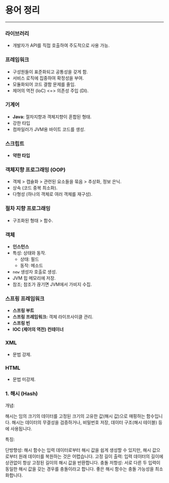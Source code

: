 # 용어 정리
---------------
### **라이브러리**
- 개발자가 API를 직접 호출하여 주도적으로 사용 가능.

### **프레임워크**
- 구성원들이 표준화되고 공통성을 갖게 함.
- 서비스 로직에 집중하여 확정성을 부여.
- 모듈화되어 코드 결함 문제를 줄임.
- 제어의 역전 (IoC) <=> 의존성 주입 (DI).

### **기계어**
- **Java:** 절차지향과 객체지향이 혼합된 형태.
- 강한 타입
- 컴파일러가 JVM용 바이트 코드를 생성.

### **스크립트**
- **약한 타입**

### **객체지향 프로그래밍 (OOP)**
- 객체 > 캡슐화 > 관련된 요소들을 묶음 > 추상화, 정보 은닉.
- 상속 (코드 중복 최소화).
- 다형성 (하나의 객체로 여러 객체를 재구성).

### **절차 지향 프로그래밍**
- 구조화된 형태 > 함수.

### **객체**
- **인스턴스**
- 특성: 상태와 동작.
  - 상태: 필드
  - 동작: 메소드
- `new` 생성자 호출로 생성.
- JVM 힙 메모리에 저장.
- 참조; 참조가 끊기면 JVM에서 가비지 수집.

### **스프링 프레임워크**
- **스프링 부트**
- **스프링 프레임워크:** 객체 라이프사이클 관리.
- **스프링 빈**
- **IOC (제어의 역전) 컨테이너**

### **XML**
- 문법 강제.

### **HTML**
- 문법 미강제.

### 1. 해시 (Hash)
  
개념: 

해시는 임의 크기의 데이터를 고정된 크기의 고유한 값(해시 값)으로 매핑하는 함수입니다. 해시는 데이터의 무결성을 검증하거나, 비밀번호 저장, 데이터 구조(해시 테이블) 등에 사용됩니다.

특징:

단방향성: 해시 함수는 입력 데이터로부터 해시 값을 쉽게 생성할 수 있지만, 해시 값으로부터 원래 데이터를 복원하는 것은 어렵습니다.
고정 길이 출력: 입력 데이터의 길이에 상관없이 항상 고정된 길이의 해시 값을 반환합니다.
충돌 저항성: 서로 다른 두 입력이 동일한 해시 값을 갖는 경우를 충돌이라고 합니다. 좋은 해시 함수는 충돌 가능성을 최소화합니다.
